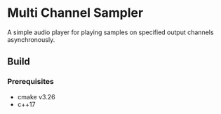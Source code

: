 # Multi Channel Sampler

A simple audio player for playing samples on specified output channels asynchronously.

## Build

### Prerequisites

- cmake v3.26
- c++17
